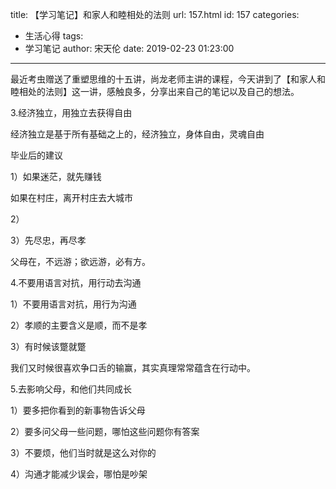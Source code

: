 title: 【学习笔记】和家人和睦相处的法则
url: 157.html
id: 157
categories:
  - 生活心得
tags:
  - 学习笔记
author: 宋天伦
date: 2019-02-23 01:23:00
---

最近考虫赠送了重塑思维的十五讲，尚龙老师主讲的课程，今天讲到了【和家人和睦相处的法则】这一讲，感触良多，分享出来自己的笔记以及自己的想法。  

3.经济独立，用独立去获得自由

经济独立是基于所有基础之上的，经济独立，身体自由，灵魂自由

毕业后的建议

1）如果迷茫，就先赚钱

如果在村庄，离开村庄去大城市

2）

3）先尽忠，再尽孝

父母在，不远游；欲远游，必有方。

4.不要用语言对抗，用行动去沟通

1）不要用语言对抗，用行为沟通

2）孝顺的主要含义是顺，而不是孝

3）有时候该蹩就蹩

我们又时候很喜欢争口舌的输赢，其实真理常常蕴含在行动中。

5.去影响父母，和他们共同成长

1）要多把你看到的新事物告诉父母

2）要多问父母一些问题，哪怕这些问题你有答案

3）不要烦，他们当时就是这么对你的

4）沟通才能减少误会，哪怕是吵架